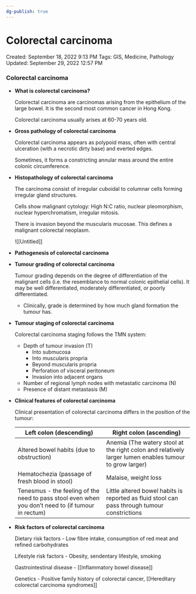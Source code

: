 ```yaml
---
dg-publish: true
---
```


# Colorectal carcinoma

Created: September 18, 2022 9:13 PM
Tags: GIS, Medicine, Pathology
Updated: September 29, 2022 12:57 PM

### Colorectal carcinoma

- **What is colorectal carcinoma?**
    
    Colorectal carcinoma are carcinomas arising from the epithelium of the large bowel. It is the second most common cancer in Hong Kong.
    
    Colorectal carcinoma usually arises at 60-70 years old.
    
- **Gross pathology of colorectal carcinoma**
    
    Colorectal carcinoma appears as polypoid mass, often with central ulceration (with a necrotic dirty base) and everted edges.
    
    Sometimes, it forms a constricting annular mass around the entire colonic circumference.
    
- **Histopathology of colorectal carcinoma**
    
    The carcinoma consist of irregular cuboidal to columnar cells forming irregular gland structures.
    
    Cells show malignant cytology: High N:C ratio, nuclear pleomorphism, nuclear hyperchromatism, irregular mitosis.
    
    There is invasion beyond the muscularis mucosae. This defines a malignant colorectal neoplasm.
    
    ![[Untitled]]
    
- **Pathogenesis of colorectal carcinoma**
- **Tumour grading of colorectal carcinoma**
    
    Tumour grading depends on the degree of differentiation of the malignant cells (i.e. the resemblance to normal colonic epithelial cells). It may be well differentiated, moderately differentiated, or poorly differentiated.
    
    - Clinically, grade is determined by how much gland formation the tumour has.
- **Tumour staging of colorectal carcinoma**
    
    Colorectal carcinoma staging follows the TMN system:
    
    - Depth of tumour invasion (T)
        - Into submucosa
        - Into muscularis propria
        - Beyond muscularis propria
        - Perforation of visceral peritoneum
        - Invasion into adjacent organs
    - Number of regional lymph nodes with metastatic carcinoma (N)
    - Presence of distant metastasis (M)
- **Clinical features of colorectal carcinoma**
    
    Clinical presentation of colorectal carcinoma differs in the position of the tumour:
    
    | Left colon (descending) | Right colon (ascending) |
    | --- | --- |
    | Altered bowel habits (due to obstruction) | Anemia (The watery stool at the right colon and relatively larger lumen enables tumour to grow larger) |
    | Hematochezia (passage of fresh blood in stool) | Malaise, weight loss |
    | Tenesmus - the feeling of the need to pass stool even when you don’t need to (if tumour in rectum) | Little altered bowel habits is reported as fluid stool can pass through tumour constrictions |
- **Risk factors of colorectal carcinoma**
    
    Dietary risk factors - Low fibre intake, consumption of red meat and refined carbohydrates
    
    Lifestyle risk factors - Obesity, sendentary lifestyle, smoking
    
    Gastrointestinal disease - [[Inflammatory bowel disease]] 
    
    Genetics - Positive family history of colorectal cancer, [[Hereditary colorectal carcinoma syndromes]]